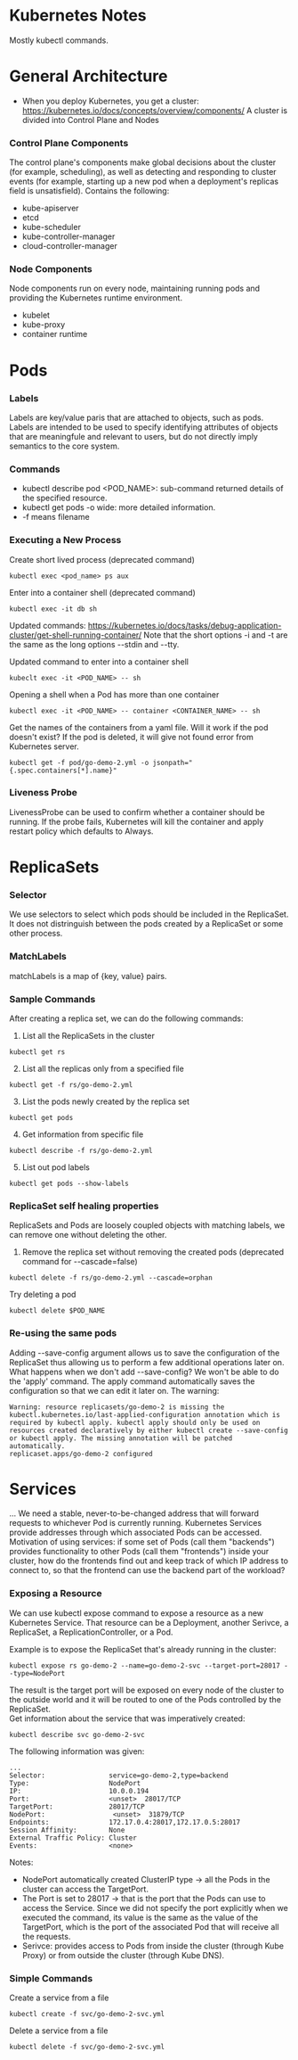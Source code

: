 # Kubernetes Notes
Mostly kubectl commands.

# General Architecture
- When you deploy Kubernetes, you get a cluster: https://kubernetes.io/docs/concepts/overview/components/
A cluster is divided into Control Plane and Nodes
### Control Plane Components
The control plane's components make global decisions about the cluster (for example, scheduling), as well as detecting and responding to cluster events (for example, starting up a new pod when a deployment's replicas field is unsatisfield). Contains the following:
- kube-apiserver
- etcd
- kube-scheduler
- kube-controller-manager
- cloud-controller-manager
### Node Components
Node components run on every node, maintaining running pods and providing the Kubernetes runtime environment.
- kubelet
- kube-proxy
- container runtime

# Pods
### Labels
Labels are key/value paris that are attached to objects, such as pods.
Labels are intended to be used to specify identifying attributes of objects that are meaningfule and relevant to users, but do not directly imply semantics to the core system.

### Commands
- kubectl describe pod <POD_NAME>: sub-command returned details of the specified resource.
- kubectl get pods -o wide: more detailed information.
- -f means filename

### Executing a New Process
Create short lived process (deprecated command)
```
kubectl exec <pod_name> ps aux
```
Enter into a container shell (deprecated command)
```
kubectl exec -it db sh
```
Updated commands: https://kubernetes.io/docs/tasks/debug-application-cluster/get-shell-running-container/
Note that the short options -i and -t are the same as the long options --stdin and --tty. 

Updated command to enter into a container shell
```
kubeclt exec -it <POD_NAME> -- sh
```
Opening a shell when a Pod has more than one container
```
kubectl exec -it <POD_NAME> -- container <CONTAINER_NAME> -- sh
```

Get the names of the containers from a yaml file. Will it work if the pod doesn't exist? If the pod is deleted, it will give not found error from Kubernetes server.
```
kubectl get -f pod/go-demo-2.yml -o jsonpath="{.spec.containers[*].name}"
```

### Liveness Probe
LivenessProbe can be used to confirm whether a container should be running. If the probe fails, Kubernetes will kill the container and apply restart policy which defaults to Always.


# ReplicaSets

### Selector
We use selectors to select which pods should be included in the ReplicaSet. It does not distringuish between the pods created by a ReplicaSet or some other process.

### MatchLabels
matchLabels is a map of {key, value} pairs. 

### Sample Commands
After creating a replica set, we can do the following commands:
1. List all the ReplicaSets in the cluster
```
kubectl get rs
```
2. List all the replicas only from a specified file
```
kubectl get -f rs/go-demo-2.yml
```
3. List the pods newly created by the replica set
```
kubectl get pods
```
4. Get information from specific file
```
kubectl describe -f rs/go-demo-2.yml
```
5. List out pod labels
```
kubectl get pods --show-labels
```

### ReplicaSet self healing properties
ReplicaSets and Pods are loosely coupled objects with matching labels, we can remove one without deleting the other.
1. Remove the replica set without removing the created pods (deprecated command for --cascade=false)
```
kubectl delete -f rs/go-demo-2.yml --cascade=orphan
```

Try deleting a pod
```
kubectl delete $POD_NAME
```
### Re-using the same pods
Adding --save-config argument allows us to save the configuration of the ReplicaSet thus allowing us to perform a few additional operations later on.
<br>
What happens when we don't add --save-config? We won't be able to do the 'apply' command. The apply command automatically saves the configuration so that we can edit it later on. The warning:
```
Warning: resource replicasets/go-demo-2 is missing the kubectl.kubernetes.io/last-applied-configuration annotation which is required by kubectl apply. kubectl apply should only be used on resources created declaratively by either kubectl create --save-config or kubectl apply. The missing annotation will be patched automatically.
replicaset.apps/go-demo-2 configured
```

# Services
... We need a stable, never-to-be-changed address that will forward requests to whichever Pod is currently running. Kubernetes Services provide addresses through which associated Pods can be accessed.
<br>
Motivation of using services: if some set of Pods (call them "backends") provides functionality to other Pods (call them "frontends") inside your cluster, how do the frontends find out and keep track of which IP address to connect to, so that the frontend can use the backend part of the workload?

### Exposing a Resource
We can use kubectl expose command to expose a resource as a new Kubernetes Service. That resource can be a Deployment, another Serivce, a ReplicaSet, a ReplicationController, or a Pod.

Example is to expose the ReplicaSet that's already running in the cluster:
```
kubectl expose rs go-demo-2 --name=go-demo-2-svc --target-port=28017 --type=NodePort
```
The result is the target port will be exposed on every node of the cluster to the outside world and it will be routed to one of the Pods controlled by the ReplicaSet.
<br>
Get information about the service that was imperatively created:
```
kubectl describe svc go-demo-2-svc
```
The following information was given:
```
...
Selector:                service=go-demo-2,type=backend
Type:                    NodePort
IP:                      10.0.0.194
Port:                    <unset>  28017/TCP
TargetPort:              28017/TCP
NodePort:                 <unset>  31879/TCP
Endpoints:               172.17.0.4:28017,172.17.0.5:28017
Session Affinity:        None
External Traffic Policy: Cluster
Events:                  <none>
```
Notes:
- NodePort automatically created ClusterIP type -> all the Pods in the cluster can access the TargetPort.
- The Port is set to 28017 -> that is the port that the Pods can use to access the Service. Since we did not specify the port explicitly when we executed the command, its value is the same as the value of the TargetPort, which is the port of the associated Pod that will receive all the requests.
- Serivce: provides access to Pods from inside the cluster (through Kube Proxy) or from outside the cluster (through Kube DNS).

### Simple Commands
Create a service from a file
```
kubectl create -f svc/go-demo-2-svc.yml
```
Delete a service from a file
```
kubectl delete -f svc/go-demo-2-svc.yml
```